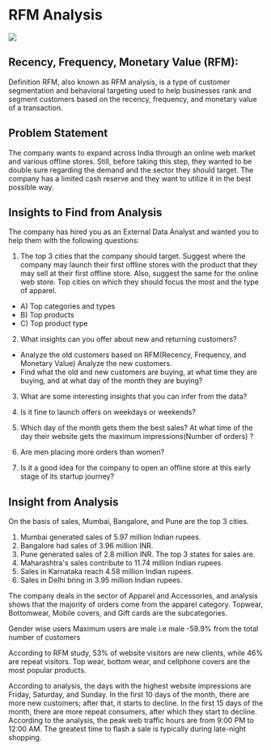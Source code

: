 
# RFM Analysis
![](https://www.perceptive.co.nz/hs-fs/hubfs/Perceptive_Resources/Campaign_13/Blog_images/C13-Blog2-RFM-modelling.png?width=1245&name=C13-Blog2-RFM-modelling.png)

## Recency, Frequency, Monetary Value (RFM): 
Definition RFM, also known as RFM analysis, is a type of customer segmentation and behavioral targeting used to help businesses rank and segment customers based on the recency, frequency, and monetary value of a transaction.

## Problem Statement
The company wants to expand across India through an online web market and various offline stores. Still, before taking this step, they wanted to be double sure regarding the demand and the sector they should target. The company has a limited cash reserve and they want to utilize it in the best possible way.

## Insights to Find from Analysis

The company has hired you as an External Data Analyst and wanted you to help them with the following questions:
1. The top 3 cities that the company should target. Suggest where the company may launch their first offline stores with the product that they may sell at their first offline store. Also, suggest the same for the online web store. Top cities on which they should focus the most and the type of apparel.
* A) Top categories and types
* B) Top products
* C) Top product type
2. What insights can you offer about new and returning customers? 
* Analyze the old customers based on RFM(Recency, Frequency, and Monetary Value)
Analyze the new customers.
* Find what the old and new customers are buying, at what time they are buying, and at what day of the month they are buying?
3. What are some interesting insights that you can infer from the data?
4. Is it fine to launch offers on weekdays or weekends?
5. Which day of the month gets them the best sales?
At what time of the day their website gets the maximum impressions(Number of orders) ?

6. Are men placing more orders than women?
7. Is it a good idea for the company to open an offline store at this early stage of its startup journey?


## Insight from Analysis 
On the basis of sales, Mumbai, Bangalore, and Pune are the top 3 cities.
1. Mumbai generated sales of 5.97 million Indian rupees.
2. Bangalore had sales of 3.96 million INR. 
3. Pune generated sales of 2.8 million INR. 
The top 3 states for sales are.
1. Maharashtra's sales contribute to 11.74 million Indian rupees.
2. Sales in Karnataka reach 4.58 million Indian rupees. 
3. Sales in Delhi bring in 3.95 million Indian rupees.

The company deals in the sector of Apparel and Accessories, and analysis shows that the majority of orders come from the apparel category. Topwear, Bottomwear, Mobile covers, and Gift cards are the subcategories.

Gender wise users 
Maximum users are male i.e male -59.9% 
from the  total number of customers

According to RFM study, 53% of website visitors are new clients, while 46% are repeat visitors.
Top wear, bottom wear, and cellphone covers are the most popular products.

According to analysis, the days with the highest website impressions are Friday, Saturday, and Sunday.
In the first 10 days of the month, there are more new customers; after that, it starts to decline.
In the first 15 days of the month, there are more repeat consumers, after which they start to decline. 
According to the analysis, the peak web traffic hours are from 9:00 PM to 12:00 AM. The greatest time to flash a sale is typically during late-night shopping. 



